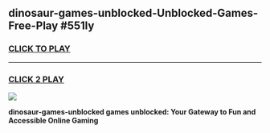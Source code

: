 
## dinosaur-games-unblocked-Unblocked-Games-Free-Play #551ly
<h3>
<a href="https://us.freeplayer.one?title=dinosaur-games-unblocked&ref=9M">CLICK TO PLAY</a></h3>
<hr>

<h3>
<a href="https://us.freeplayer.one?title=dinosaur-games-unblocked&ref=9M">CLICK 2 PLAY</a>
  
</h3>

<a href="https://us.freeplayer.one?title=dinosaur-games-unblocked&ref=9M"><img src="https://clearcache.store/games.png"></a>


**dinosaur-games-unblocked games unblocked: Your Gateway to Fun and Accessible Online Gaming**
